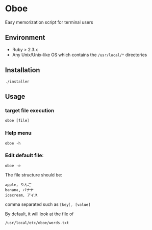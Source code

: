 # Oboe

Easy memorization script for terminal users

## Environment

- Ruby > 2.3.x
- Any Unix/Unix-like OS which contains the `/usr/local/*` directories


## Installation

```
./installer
```

## Usage

### target file execution

```
oboe [file]
```

### Help menu

```
oboe -h
```

### Edit default file:

```
oboe -e
```


The file structure should be:

```
apple, りんご
banana, バナナ
icecream, アイス
```
comma separated such as `[key], [value]`

By default, it will look at the file of

```
/usr/local/etc/oboe/words.txt
```
